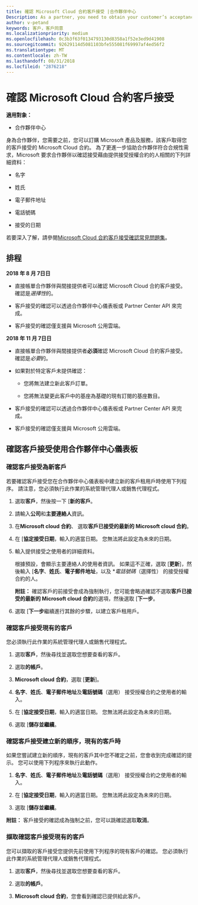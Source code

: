 ```yaml
---
title: 確認 Microsoft Cloud 合約客戶接受 |合作夥伴中心
Description: As a partner, you need to obtain your customer’s acceptance of the Microsoft Cloud Agreement before you can order Microsoft products and services for that customer. To better help partners meet compliance requirements, Microsoft asks partners to confirm acceptance by providing certain details regarding the person who accepted the agreement.
author: v-petand
keywords: 客戶，客戶同意
ms.localizationpriority: medium
ms.openlocfilehash: 0c3b3f63f0134793130d8358a1f52e3ed9d41908
ms.sourcegitcommit: 92629114d5081103bfe555081f69997af4ed56f2
ms.translationtype: MT
ms.contentlocale: zh-TW
ms.lasthandoff: 08/31/2018
ms.locfileid: "2876218"
---
```

# <a name="confirm-customer-acceptance-of-the-microsoft-cloud-agreement"></a>確認 Microsoft Cloud 合約客戶接受

**適用對象：**
-  合作夥伴中心

身為合作夥伴，您需要之前，您可以訂購 Microsoft 產品及服務，該客戶取得您的客戶接受的 Microsoft Cloud 合約。 為了更進一步協助合作夥伴符合合規性需求，Microsoft 要求合作夥伴以確認接受藉由提供接受授權合約的人相關的下列詳細資料： 

-   名字

-   姓氏

-   電子郵件地址

-   電話號碼

-   接受的日期

若要深入了解，請參閱[Microsoft Cloud 合約客戶接受確認常見問題集](https://docs.microsoft.com/en-us/partner-center/confirm-consent-faq)。

## <a name="schedule"></a>排程

**2018 年 8 月 7日日**

-   直接帳單合作夥伴與間接提供者可以確認 Microsoft Cloud 合約客戶接受。 確認是*選擇性*的。

-   客戶接受的確認可以透過合作夥伴中心儀表板或 Partner Center API 來完成。

-   客戶接受的確認僅支援與 Microsoft 公用雲端。


**2018 年 11 月 7日日**

-   直接帳單合作夥伴與間接提供者**必須**確認 Microsoft Cloud 合約客戶接受。 確認是*必要*的。

-   如果對於特定客戶未提供確認：

    -   您將無法建立新此客戶訂單。

    -   您將無法變更此客戶中的基座為基礎的現有訂閱的基座數目。

-   客戶接受的確認可以透過合作夥伴中心儀表板或 Partner Center API 來完成。

-   客戶接受的確認僅支援與 Microsoft 公用雲端。


## <a name="confirming-customer-acceptance-using-partner-center-dashboard"></a>確認客戶接受使用合作夥伴中心儀表板

### <a name="confirm-customer-acceptance-for-a-new-customer"></a>確認客戶接受為新客戶

若要確認客戶接受您在合作夥伴中心儀表板中建立新的客戶租用戶時使用下列程序。 請注意，您必須執行此作業的系統管理代理人或銷售代理程式。 
1.  選取**客戶**，然後按一下 [**新的客戶**。

2.  請輸入**公司**和**主要連絡人**資訊。

3.  在**Microsoft cloud 合約**、 選取**客戶已接受的最新的 Microsoft cloud 合約**。 

4.  在 [**協定接受日期**，輸入的適當日期。 您無法將此設定為未來的日期。

5.  輸入提供接受之使用者的詳細資料。 

    根據預設，會顯示主要連絡人的使用者資訊。 如果這不正確，選取 [**更新**]，然後輸入 [**名字**、**姓氏**、**電子郵件地址**，以及 **電話號碼*（選擇性） 的接受授權合約的人。

    **附註：** 確認客戶的前接受會成為強制執行，您可能會略過確認不選取**客戶已接受的最新的 Microsoft cloud 合約**的選項，然後選取 [**下一步**。

6.  選取 [**下一步**繼續進行其餘的步驟，以建立客戶租用戶。

### <a name="confirm-customer-acceptance-for-an-existing-customer"></a>確認客戶接受現有的客戶

您必須執行此作業的系統管理代理人或銷售代理程式。 

1.  選取**客戶**，然後尋找並選取您想要查看的客戶。 

2.  選取**的帳戶**。

3.  **Microsoft cloud 合約**，選取 [**更新**]。

4.  **名字**、**姓氏**、**電子郵件地址**及**電話號碼**（選用） 接受授權合約之使用者的輸入。

5.  在 [**協定接受日期**，輸入的適當日期。 您無法將此設定為未來的日期。

6.  選取 [**儲存並繼續**。

### <a name="confirm-customer-acceptance-while-creating-new-order-for-an-existing-customer"></a>確認客戶接受建立新的順序，現有的客戶時

如果您嘗試建立新的順序，現有的客戶其中您不確定之前，您會收到完成確認的提示。 您可以使用下列程序來執行此動作。 

1.  **名字**、**姓氏**、**電子郵件地址**及**電話號碼**（選用） 接受授權合約之使用者的輸入。

2.  在 [**協定接受日期**，輸入的適當日期。 您無法將此設定為未來的日期。

3.  選取 [**儲存並繼續**。

**附註：** 客戶接受的確認成為強制之前，您可以跳確認選取**取消**。

### <a name="retrieve-confirmation-of-customer-acceptance-for-an-existing-customer"></a>擷取確認客戶接受現有的客戶

您可以擷取的客戶接受您提供先前使用下列程序的現有客戶的確認。 您必須執行此作業的系統管理代理人或銷售代理程式。 

1.  選取**客戶**，然後尋找並選取您想要查看的客戶。 

2.  選取**的帳戶**。

3.  **Microsoft cloud 合約**，您會看到確認已提供給此客戶。

